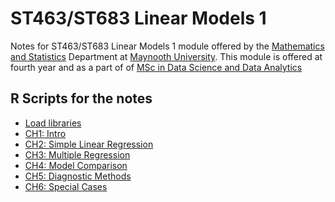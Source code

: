 # ST463/ST683 Linear Models 1


Notes for ST463/ST683 Linear Models 1 module offered by the [Mathematics and Statistics](https://www.maynoothuniversity.ie/mathematics-and-statistics) Department at [Maynooth University](https://www.maynoothuniversity.ie/).
This module is offered at fourth year and as a part of of [MSc in Data Science and Data Analytics](https://www.maynoothuniversity.ie/study-maynooth/postgraduate-studies/courses/msc-data-science-and-analytics)



## R Scripts for the notes
* [Load libraries](/scripts/index.R)
* [CH1: Intro](/scripts/01-intro.R)
* [CH2: Simple Linear Regression](/scripts/02-SLR.R)
* [CH3: Multiple Regression](/scripts/03-MultipleRegression.R)
* [CH4: Model Comparison](/scripts/04-ModelComparisons.R)
* [CH5: Diagnostic Methods](/scripts/05-DiagnosticMethods.R)
* [CH6: Special Cases](/scripts/06-SpecialCases.R)
